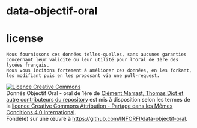 # data-objectif-oral

# license
```
Nous fournissons ces données telles-quelles, sans aucunes garanties concernant leur validité ou leur utilité pour l'oral de 1ère des lycées français.
Nous vous incitons fortement à améliorer ces données, en les forkant, les modifiant puis en les proposant via une pull-request.
```
<a rel="license" href="http://creativecommons.org/licenses/by-sa/4.0/"><img alt="Licence Creative Commons" style="border-width:0" src="https://i.creativecommons.org/l/by-sa/4.0/88x31.png" /></a><br /><span xmlns:dct="http://purl.org/dc/terms/" href="http://purl.org/dc/dcmitype/Dataset" property="dct:title" rel="dct:type">Donnés Objectif Oral - oral de 1ère</span> de <a xmlns:cc="http://creativecommons.org/ns#" href="https://github.com/INFORFI/data-objectif-oral/graphs/contributors" property="cc:attributionName" rel="cc:attributionURL">Clément Marrast, Thomas Diot et autre contributeurs du repository</a> est mis à disposition selon les termes de la <a rel="license" href="http://creativecommons.org/licenses/by-sa/4.0/">licence Creative Commons Attribution -  Partage dans les Mêmes Conditions 4.0 International</a>.<br />Fondé(e) sur une œuvre à <a xmlns:dct="http://purl.org/dc/terms/" href="https://github.com/INFORFI/data-objectif-oral" rel="dct:source">https://github.com/INFORFI/data-objectif-oral</a>.
